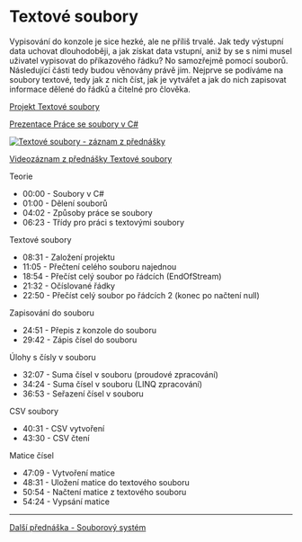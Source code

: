 # Textové soubory

Vypisování do konzole je sice hezké, ale ne příliš trvalé. Jak tedy výstupní data uchovat dlouhodoběji, a jak získat data vstupní, aniž by se s nimi musel uživatel vypisovat do příkazového řádku? No samozřejmě pomocí souborů. Následující části tedy budou věnovány právě jim. Nejprve se podíváme na soubory textové, tedy jak z nich číst, jak je vytvářet a jak do nich zapisovat informace dělené do řádků a čitelné pro člověka.

[Projekt Textové soubory](https://github.com/PetrVobornik/prednasky/tree/master/ZakladyCs/09-SouboryTextove/Soubory)

[Prezentace Práce se soubory v C#](https://github.com/PetrVobornik/prednasky/blob/master/ZakladyCs/09-SouboryTextove/soubory-textove.ppsx)

[![Textové soubory - záznam z přednášky](https://img.youtube.com/vi/G33qjYM5IDw/0.jpg)](https://youtu.be/G33qjYM5IDw)

[Videozáznam z přednášky Textové soubory](https://youtu.be/G33qjYM5IDw)


Teorie
* 00:00 - Soubory v C#
* 01:00 - Dělení souborů
* 04:02 - Způsoby práce se soubory
* 06:23 - Třídy pro práci s textovými soubory

Textové soubory
* 08:31 - Založení projektu
* 11:05 - Přečtení celého souboru najednou
* 18:54 - Přečíst celý soubor po řádcích (EndOfStream)
* 21:32 - Očíslované řádky
* 22:50 - Přečíst celý soubor po řádcích 2 (konec po načtení null)

Zapisování do souboru
* 24:51 - Přepis z konzole do souboru
* 29:42 - Zápis čísel do souboru

Úlohy s čísly v souboru
* 32:07 - Suma čísel v souboru (proudové zpracování)
* 34:24 - Suma čísel v souboru (LINQ zpracování)
* 36:53 - Seřazení čísel v souboru

CSV soubory
* 40:31 - CSV vytvoření
* 43:30 - CSV čtení

Matice čísel
* 47:09 - Vytvoření matice
* 48:31 - Uložení matice do textového souboru
* 50:54 - Načtení matice z textového souboru
* 54:24 - Vypsání matice

---

[Další přednáška - Souborový systém](https://github.com/PetrVobornik/prednasky/tree/master/ZakladyCs/10-SouborovySystem)
